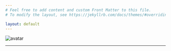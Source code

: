 ```yaml
---
# Feel free to add content and custom Front Matter to this file.
# To modify the layout, see https://jekyllrb.com/docs/themes/#overriding-theme-defaults

layout: default
---
```

![avatar](https://images.weserv.nl/?url=avatars.githubusercontent.com/u/65769327?v=4&h=300&w=300&fit=cover&mask=circle&maxage=7d
)
<!-- ![alt text]() -->
<!-- <div class="center">
  <a href="#">
    <img src="{% link assets/photo.jpg %}" alt="My profile" width="300">
  </a>
  <br>
  <div class="social-icons">
    <a href="{ https://scholar.google.com/citations?user=nI_wF6gAAAAJ&hl=en&oi=ao }" alt="Facebook profile">
      <img src="{% link assets/Untitled.png %}" width="50">
    </a>
    <a><img></a>
  </div>
</div> -->

---
